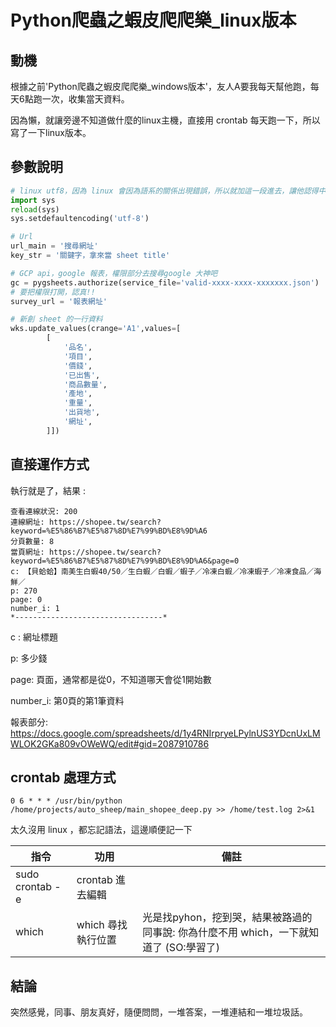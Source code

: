 # Python爬蟲之蝦皮爬爬樂_linux版本
## 動機

根據之前'Python爬蟲之蝦皮爬爬樂_windows版本'，友人A要我每天幫他跑，每天6點跑一次，收集當天資料。

因為懶，就讓旁邊不知道做什麼的linux主機，直接用 crontab 每天跑一下，所以寫了一下linux版本。



## 參數說明

```python
# linux utf8，因為 linux 會因為語系的關係出現錯誤，所以就加這一段進去，讓他認得中文字。
import sys
reload(sys)
sys.setdefaultencoding('utf-8')

# Url
url_main = '搜尋網址'
key_str = '關鍵字，拿來當 sheet title'

# GCP api，google 報表，權限部分去搜尋google 大神吧
gc = pygsheets.authorize(service_file='valid-xxxx-xxxx-xxxxxxx.json')
# 要把權限打開，認真!!
survey_url = '報表網址'

# 新創 sheet 的一行資料
wks.update_values(crange='A1',values=[
        [
            '品名',
            '項目',
            '價錢',
            '已出售',
            '商品數量',
            '產地',
            '重量',
            '出貨地',
            '網址',
        ]])
```



## 直接運作方式

執行就是了，結果 :

```
查看連線狀況: 200
連線網址: https://shopee.tw/search?keyword=%E5%86%B7%E5%87%8D%E7%99%BD%E8%9D%A6
分頁數量: 8
當頁網址: https://shopee.tw/search?keyword=%E5%86%B7%E5%87%8D%E7%99%BD%E8%9D%A6&page=0
c: 【貝蛤蛤】南美生白蝦40/50／生白蝦／白蝦／蝦子／冷凍白蝦／冷凍蝦子／冷凍食品／海鮮／
p: 270
page: 0
number_i: 1
*---------------------------------*
```

c : 網址標題

p: 多少錢

page: 頁面，通常都是從0，不知道哪天會從1開始數

number_i: 第0頁的第1筆資料



報表部分: https://docs.google.com/spreadsheets/d/1y4RNIrpryeLPylnUS3YDcnUxLMWLOK2GKa809vOWeWQ/edit#gid=2087910786



## crontab 處理方式

```
0 6 * * * /usr/bin/python /home/projects/auto_sheep/main_shopee_deep.py >> /home/test.log 2>&1
```

太久沒用 linux ，都忘記語法，這邊順便記一下

| 指令            | 功用               | 備註                                                         |
| --------------- | ------------------ | ------------------------------------------------------------ |
| sudo crontab -e | crontab 進去編輯   |                                                              |
| which           | which 尋找執行位置 | 光是找pyhon，挖到哭，結果被路過的同事說: 你為什麼不用 which，一下就知道了 (SO:學習了) |



## 結論

突然感覺，同事、朋友真好，隨便問問，一堆答案，一堆連結和一堆垃圾話。